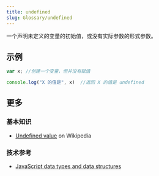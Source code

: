 ```yaml
---
title: undefined
slug: Glossary/undefined
---
```


一个声明未定义的变量的初始值，或没有实际参数的形式参数。

## 示例

```js
var x; //创建一个变量，但并没有赋值

console.log("X 的值是", x)  //返回 X 的值是 undefined
```

## 更多

### 基本知识

- [Undefined value](https://zh.wikipedia.org/wiki/Undefined_value) on Wikipedia

### 技术参考

- [JavaScript data types and data structures](/zh-CN/docs/Web/JavaScript/Data_structures)
